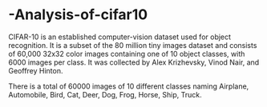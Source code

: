 # -Analysis-of-cifar10


CIFAR-10 is an established computer-vision dataset used for object recognition. It is a subset of the 80 million tiny images dataset and consists of 60,000 32x32 color images containing one of 10 object classes, with 6000 images per class. It was collected by Alex Krizhevsky, Vinod Nair, and Geoffrey Hinton.



There is a total of 60000 images of 10 different classes naming Airplane, Automobile, Bird, Cat, Deer, Dog, Frog, Horse, Ship, Truck.

